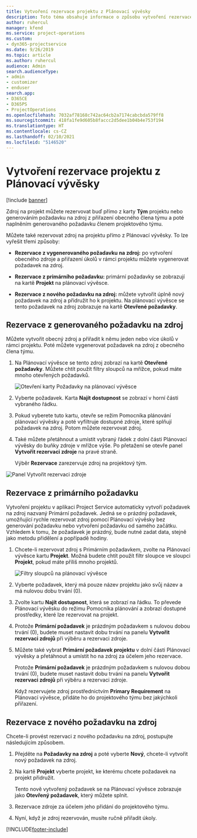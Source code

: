 ```yaml
---
title: Vytvoření rezervace projektu z Plánovací vývěsky
description: Toto téma obsahuje informace o způsobu vytvoření rezervace projektu z plánovací vývěsky.
author: ruhercul
manager: kfend
ms.service: project-operations
ms.custom:
- dyn365-projectservice
ms.date: 9/26/2019
ms.topic: article
ms.author: ruhercul
audience: Admin
search.audienceType:
- admin
- customizer
- enduser
search.app:
- D365CE
- D365PS
- ProjectOperations
ms.openlocfilehash: 7032af78168c742ac64cb2a7174cabcbda579ff8
ms.sourcegitcommit: 418fa1fe9d605b8faccc2d5dee1b04b4e753f194
ms.translationtype: HT
ms.contentlocale: cs-CZ
ms.lasthandoff: 02/10/2021
ms.locfileid: "5146520"
---
```

# <a name="create-a-project-booking-from-the-schedule-board"></a>Vytvoření rezervace projektu z Plánovací vývěsky

[!include [banner](../includes/psa-now-project-operations.md)]

Zdroj na projekt můžete rezervovat buď přímo z karty **Tým** projektu nebo generováním požadavku na zdroj z přiřazení obecného člena týmu a poté naplněním generovaného požadavku členem projektového týmu.

Můžete také rezervovat zdroj na projektu přímo z Plánovací vývěsky. To lze vyřešit třemi způsoby:

- **Rezervace z vygenerovaného požadavku na zdroj:** po vytvoření obecného zdroje a přiřazení úkolů v rámci projektu můžete vygenerovat požadavek na zdroj.

- **Rezervace z primárního požadavku:** primární požadavky se zobrazují na kartě **Projekt** na plánovací vývěsce. 

- **Rezervace z nového požadavku na zdroj:** můžete vytvořit úplně nový požadavek na zdroj a přidružit ho k projektu. Na plánovací vývěsce se tento požadavek na zdroj zobrazuje na kartě **Otevřené požadavky**.

## <a name="book-from-a-generated-resource-requirement"></a>Rezervace z generovaného požadavku na zdroj

Můžete vytvořit obecný zdroj a přiřadit k němu jeden nebo více úkolů v rámci projektu. Poté můžete vygenerovat požadavek na zdroj z obecného člena týmu. 

1.  Na Plánovací vývěsce se tento zdroj zobrazí na kartě **Otevřené požadavky**. Můžete chtít použít filtry sloupců na mřížce, pokud máte mnoho otevřených požadavků. 

    ![Otevření karty Požadavky na plánovací vývěsce](media/FAQ-Project-Booking-Schedule-Board-1.png "Snímek obrazovky tabulky rezervací a přiřazení")

2. Vyberte požadavek. Karta **Najít dostupnost** se zobrazí v horní části vybraného řádku.
 
3. Pokud vyberete tuto kartu, otevře se režim Pomocníka plánování plánovací vývěsky a poté vyfiltruje dostupné zdroje, které splňují požadavek na zdroj. Potom můžete rezervovat zdroj.

4. Také můžete přetáhnout a umístit vybraný řádek z dolní části Plánovací vývěsky do buňky zdroje v mřížce výše. Po přetažení se otevře panel **Vytvořit rezervaci zdroje** na pravé straně.

    Výběr **Rezervace** zarezervuje zdroj na projektový tým.

![Panel Vytvořit rezervaci zdroje](media/FAQ-Project-Booking-Schedule-Board-6.png "")
 

## <a name="book-from-the-primary-requirement"></a>Rezervace z primárního požadavku

Vytvoření projektu v aplikaci Project Service automaticky vytvoří požadavek na zdroj nazvaný Primární požadavek. Jedná se o prázdný požadavek, umožňující rychle rezervovat zdroj pomocí Plánovací vývěsky bez generování požadavku nebo vytvoření požadavku od samého začátku. Vzhledem k tomu, že požadavek je prázdný, bude nutné zadat data, stejně jako metodu přidělení a popřípadě hodiny. 

1. Chcete-li rezervovat zdroj s Primárním požadavkem, zvolte na Plánovací vývěsce kartu **Projekt**. Možná budete chtít použít filtr sloupce ve sloupci **Projekt**, pokud máte příliš mnoho projektů.

   ![Filtry sloupců na plánovací vývěsce](media/FAQ-Project-Booking-Schedule-Board-2.png "Snímek obrazovky tabulky rezervací a přiřazení")

2. Vyberte požadavek, který má pouze název projektu jako svůj název a má nulovou dobu trvání (0).

3. Zvolte kartu **Najít dostupnost**, která se zobrazí na řádku. To převede Plánovací vývěsku do režimu Pomocníka plánování a zobrazí dostupné prostředky, které lze rezervovat na projekt.

4. Protože **Primární požadavek** je prázdným požadavkem s nulovou dobou trvání (0), budete muset nastavit dobu trvání na panelu **Vytvořit rezervaci zdrojů** při výběru a rezervaci zdroje.

5. Můžete také vybrat **Primární požadavek projektu** v dolní části Plánovací vývěsky a přetáhnout a umístit ho na zdroj za účelem jeho rezervace.
 
    Protože **Primární požadavek** je prázdným požadavkem s nulovou dobou trvání (0), budete muset nastavit dobu trvání na panelu **Vytvořit rezervaci zdrojů** při výběru a rezervaci zdroje.
 
    Když rezervujete zdroj prostřednictvím **Primary Requirement** na Plánovací vývěsce, přidáte ho do projektového týmu bez jakýchkoli přiřazení.
 
## <a name="book-from-a-new-resource-requirement"></a>Rezervace z nového požadavku na zdroj
Chcete-li provést rezervaci z nového požadavku na zdroj, postupujte následujícím způsobem. 

1. Přejděte na **Požadavky na zdroj** a poté vyberte **Nový**, chcete-li vytvořit nový požadavek na zdroj.

2. Na kartě **Projekt** vyberte projekt, ke kterému chcete požadavek na projekt přidružit.
 
    Tento nově vytvořený požadavek se na Plánovací vývěsce zobrazuje jako **Otevřený požadavek**, který můžete splnit.

3. Rezervace zdroje za účelem jeho přidání do projektového týmu.

4. Nyní, když je zdroj rezervován, musíte ručně přiřadit úkoly.



[!INCLUDE[footer-include](../includes/footer-banner.md)]